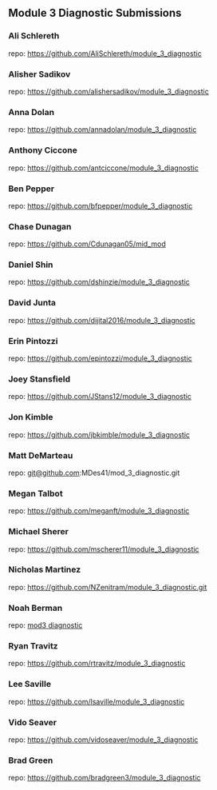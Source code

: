 ## Module 3 Diagnostic Submissions

### Ali Schlereth
repo: https://github.com/AliSchlereth/module_3_diagnostic

### Alisher Sadikov
repo: https://github.com/alishersadikov/module_3_diagnostic

### Anna Dolan
repo: https://github.com/annadolan/module_3_diagnostic

### Anthony Ciccone
repo: https://github.com/antciccone/module_3_diagnostic

### Ben Pepper
repo: https://github.com/bfpepper/module_3_diagnostic

### Chase Dunagan
repo: https://github.com/Cdunagan05/mid_mod

### Daniel Shin
repo: https://github.com/dshinzie/module_3_diagnostic

### David Junta
repo: https://github.com/dijital2016/module_3_diagnostic

### Erin Pintozzi
repo: https://github.com/epintozzi/module_3_diagnostic

### Joey Stansfield
repo: https://github.com/JStans12/module_3_diagnostic

### Jon Kimble
repo: https://github.com/jbkimble/module_3_diagnostic

### Matt DeMarteau
repo: git@github.com:MDes41/mod_3_diagnostic.git

### Megan Talbot
repo: https://github.com/meganft/module_3_diagnostic

### Michael Sherer
repo: https://github.com/mscherer11/module_3_diagnostic

### Nicholas Martinez
repo: https://github.com/NZenitram/module_3_diagnostic.git

### Noah Berman
repo: [mod3 diagnostic](https://github.com/bermannoah/module_3_diagnostic)

### Ryan Travitz
repo: https://github.com/rtravitz/module_3_diagnostic

### Lee Saville
repo: https://github.com/lsaville/module_3_diagnostic

### Vido Seaver
repo: https://github.com/vidoseaver/module_3_diagnostic

### Brad Green
repo: https://github.com/bradgreen3/module_3_diagnostic
